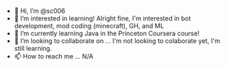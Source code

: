 - 👋 Hi, I’m @sc006
- 👀 I’m interested in learning! Alright fine, I'm interested in bot development, mod coding (minecraft), GH, and ML
- 🌱 I’m currently learning Java in the Princeton Coursera course!
- 💞️ I’m looking to collaborate on ... I'm not looking to colaborate yet, I'm still learning.
- 📫 How to reach me ... N/A

<!---
sc006/sc006 is a ✨ special ✨ repository because its `README.md` (this file) appears on your GitHub profile.
You can click the Preview link to take a look at your changes.
--->
